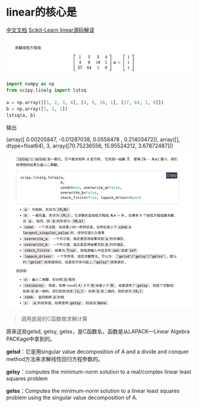 # linear的核心是

[中文文档](https://hg95.github.io/numpy-pandas-scipy/Chapter3/线性代数linalg/最小二乘解lstsq.html)
[Scikit-Learn linear源码解读](https://blog.csdn.net/ybdesire/article/details/67701289)

![求解线性方程组](img.png)


```python
import numpy as np
from scipy.linalg import lstsq

a = np.array([[1, 2, 3, 4], [4, 9, 16, 1], [27, 64, 1, 8]])
b = np.array([1, 1, 1])
lstsq(a, b)
```

输出

(array([ 0.00205847, -0.01287038,  0.0558478 ,  0.21403472]), array([], dtype=float64), 3, array([70.75236556, 15.95524212,  3.67872487]))

![说明](lstsq.png)

> 调用底层的C函数做求解计算 


原来这些gelsd, gelsy, gelss，是C函数名，函数是从LAPACK—Linear Algebra PACKage中拿到的。

**gelsd**：它是用singular value decomposition of A and a divide and conquer method方法来求解线性回归方程参数的。

**gelsy**：computes the minimum-norm solution to a real/complex linear least squares problem

**gelss**：Computes the minimum-norm solution to a linear least squares problem using the singular value decomposition of A.
